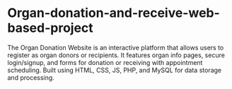 # Organ-donation-and-receive-web-based-project
The Organ Donation Website is an interactive platform that allows users to register as organ donors or recipients. It features organ info pages, secure login/signup, and forms for donation or receiving with appointment scheduling. Built using HTML, CSS, JS, PHP, and MySQL for data storage and processing.
